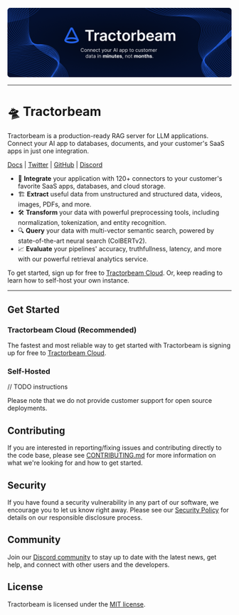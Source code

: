 ![Tractorbeam Header Image](/header.png)

----

# 🛸 Tractorbeam

Tractorbeam is a production-ready RAG server for LLM applications. Connect your AI app to databases, documents, and your customer's SaaS apps in just one integration.

[Docs](https://tractorbeam.ai/docs) | [Twitter](https://tractorbeam.ai/twitter) | [GitHub](https://tractorbeam.ai/github-org) | [Discord](https://tractorbeam.ai/discord)

- 🔗 **Integrate** your application with 120+ connectors to your customer's favorite SaaS apps, databases, and cloud storage.
- 🏗️ **Extract** useful data from unstructured and structured data, videos, images, PDFs, and more.
- 🛠 **Transform** your data with powerful preprocessing tools, including normalization, tokenization, and entity recognition.
- 🔍 **Query** your data with multi-vector semantic search, powered by state-of-the-art neural search (ColBERTv2).
- 📈 **Evaluate** your pipelines' accuracy, truthfullness, latency, and more with our powerful retrieval analytics service.

To get started, sign up for free to [Tractorbeam Cloud](https://tractorbeam.ai/). Or, keep reading to learn how to self-host your own instance.

----

## Get Started

### Tractorbeam Cloud (Recommended)

The fastest and most reliable way to get started with Tractorbeam is signing up for free to [Tractorbeam Cloud](https://tractorbeam.ai/).

### Self-Hosted

// TODO instructions

Please note that we do not provide customer support for open source deployments. 

## Contributing

If you are interested in reporting/fixing issues and contributing directly to the code base, please see [CONTRIBUTING.md](CONTRIBUTING.md) for more information on what we're looking for and how to get started.

## Security

If you have found a security vulnerability in any part of our software, we encourage you to let us know right away. Please see our [Security Policy](SECURITY.md) for details on our responsible disclosure process.

## Community

Join our [Discord community](https://tractorbeam.ai/discord) to stay up to date with the latest news, get help, and connect with other users and the developers.


## License

Tractorbeam is licensed under the [MIT license](https://github.com/tractorbeamai/tractorbeam/blob/main/LICENSE).


